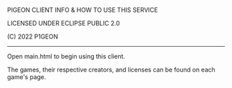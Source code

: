 PIGEON CLIENT INFO & HOW TO USE THIS SERVICE

LICENSED UNDER ECLIPSE PUBLIC 2.0

(C) 2022 P1GEON

------

Open main.html to begin using this client.

The games, their respective creators, and licenses can be found on each game's page.
